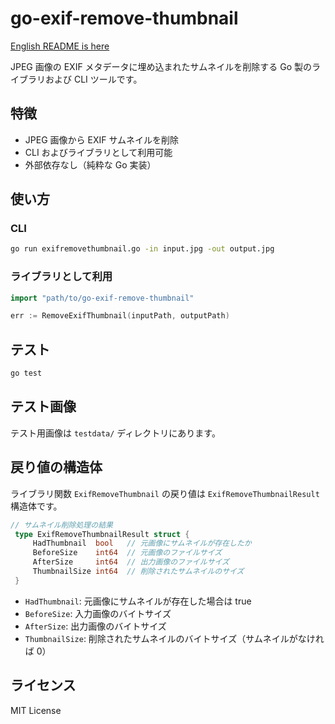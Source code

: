 # go-exif-remove-thumbnail

[English README is here](README.md)

JPEG 画像の EXIF メタデータに埋め込まれたサムネイルを削除する Go 製のライブラリおよび CLI ツールです。

## 特徴

- JPEG 画像から EXIF サムネイルを削除
- CLI およびライブラリとして利用可能
- 外部依存なし（純粋な Go 実装）

## 使い方

### CLI

```sh
go run exifremovethumbnail.go -in input.jpg -out output.jpg
```

### ライブラリとして利用

```go
import "path/to/go-exif-remove-thumbnail"

err := RemoveExifThumbnail(inputPath, outputPath)
```

## テスト

```sh
go test
```

## テスト画像

テスト用画像は `testdata/` ディレクトリにあります。

## 戻り値の構造体

ライブラリ関数 `ExifRemoveThumbnail` の戻り値は `ExifRemoveThumbnailResult` 構造体です。

```go
// サムネイル削除処理の結果
 type ExifRemoveThumbnailResult struct {
     HadThumbnail  bool   // 元画像にサムネイルが存在したか
     BeforeSize    int64  // 元画像のファイルサイズ
     AfterSize     int64  // 出力画像のファイルサイズ
     ThumbnailSize int64  // 削除されたサムネイルのサイズ
 }
```

- `HadThumbnail`: 元画像にサムネイルが存在した場合は true
- `BeforeSize`: 入力画像のバイトサイズ
- `AfterSize`: 出力画像のバイトサイズ
- `ThumbnailSize`: 削除されたサムネイルのバイトサイズ（サムネイルがなければ 0）

## ライセンス

MIT License
